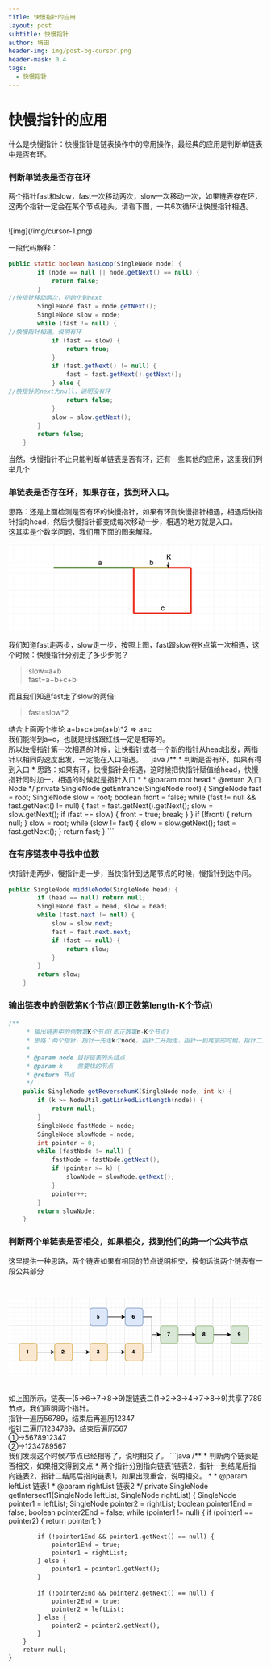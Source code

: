 ```yaml
---
title: 快慢指针的应用
layout: post
subtitle: 快慢指针
author: 墒田
header-img: img/post-bg-cursor.png
header-mask: 0.4
tags:
  - 快慢指针
---
```


# 快慢指针的应用

什么是快慢指针：快慢指针是链表操作中的常用操作，最经典的应用是判断单链表中是否有环。
 
### 判断单链表是否存在环
 
两个指针fast和slow，fast一次移动两次，slow一次移动一次，如果链表存在环，这两个指针一定会在某个节点碰头。请看下图，一共6次循环让快慢指针相遇。
 
<br>
![img](/img/cursor-1.png)

<br>
 
一段代码解释：
 
```java
public static boolean hasLoop(SingleNode node) {
        if (node == null || node.getNext() == null) {
            return false;
        }
//快指针移动两次，初始化到next
        SingleNode fast = node.getNext();
        SingleNode slow = node;
        while (fast != null) {
//快慢指针相遇，说明有环
            if (fast == slow) {
                return true;
            }
            if (fast.getNext() != null) {
                fast = fast.getNext().getNext();
            } else {
//快指针的next为null，说明没有环
                return false;
            }
            slow = slow.getNext();
        }
        return false;
    }
```
 
当然，快慢指针不止只能判断单链表是否有环，还有一些其他的应用，这里我们列举几个
 
### 单链表是否存在环，如果存在，找到环入口。

 思路：还是上面检测是否有环的快慢指针，如果有环则快慢指针相遇，相遇后快指针指向head，然后快慢指针都变成每次移动一步，相遇的地方就是入口。
<br>
 这其实是个数学问题，我们用下面的图来解释。 
<br>

![img](/img/cursor-2.png)
 
我们知道fast走两步，slow走一步，按照上图，fast跟slow在K点第一次相遇，这个时候：快慢指针分别走了多少步呢？
 
<blockquote> 
 <p>slow=a+b<br> fast=a+b+c+b</p> 
</blockquote>
 
而且我们知道fast走了slow的两倍:
 
<blockquote> 
 <p>fast=slow*2</p> 
</blockquote>
 结合上面两个推论 a+b+c+b=(a+b)*2 => a=c
<br>
 我们能得到a=c，也就是绿线跟红线一定是相等的。
<br>
 所以快慢指针第一次相遇的时候，让快指针或者一个新的指针从head出发，两指针以相同的速度出发，一定能在入口相遇。 
```java
/**
     * 判断是否有环，如果有得到入口
     * 思路：如果有环，快慢指针会相遇，这时候把快指针赋值给head，快慢指针同时加一，相遇的时候就是指针入口
     *
     * @param root head
     * @return 入口Node
     */
    private SingleNode getEntrance(SingleNode root) {
        SingleNode fast = root;
        SingleNode slow = root;
        boolean front = false;
        while (fast != null && fast.getNext() != null) {
            fast = fast.getNext().getNext();
            slow = slow.getNext();
            if (fast == slow) {
                front = true;
                break;
            }
        }
        if (!front) {
            return null;
        }
        slow = root;
        while (slow != fast) {
            slow = slow.getNext();
            fast = fast.getNext();
        }
        return fast;
    }
```
 
### 在有序链表中寻找中位数
 
快指针走两步，慢指针走一步，当快指针到达尾节点的时候，慢指针到达中间。
 
```java
public SingleNode middleNode(SingleNode head) {
        if (head == null) return null;
        SingleNode fast = head, slow = head;
        while (fast.next != null) {
            slow = slow.next;
            fast = fast.next.next;
            if (fast == null) {
                return slow;
            }
        }
        return slow;
    }
```
 
### 输出链表中的倒数第K个节点(即正数第length-K个节点)
 
```java
/**
     * 输出链表中的倒数第K个节点(即正数第n-K个节点)
     * 思路：两个指针，指针一先走k个node，指针二开始走，指针一到尾部的时候，指针二到达倒数第k个节点
     *
     * @param node 目标链表的头结点
     * @param k    需要找的节点
     * @return 节点
     */
    public SingleNode getReverseNumK(SingleNode node, int k) {
        if (k >= NodeUtil.getLinkedListLength(node)) {
            return null;
        }
        SingleNode fastNode = node;
        SingleNode slowNode = node;
        int pointer = 0;
        while (fastNode != null) {
            fastNode = fastNode.getNext();
            if (pointer >= k) {
                slowNode = slowNode.getNext();
            }
            pointer++;
        }
        return slowNode;
    }
```
 
### 判断两个单链表是否相交，如果相交，找到他们的第一个公共节点
 
这里提供一种思路，两个链表如果有相同的节点说明相交，换句话说两个链表有一段公共部分
 
<br>

![img](/img/cursor-3.png) 

<br>
 如上图所示，链表一(5->6->7->8->9)跟链表二(1->2->3->4->7->8->9)共享了789节点，我们声明两个指针。
<br>
 指针一遍历56789，结束后再遍历12347
<br>
 指针二遍历1234789，结束后遍历567
<br>
 ①->5678912347
<br>
 ②->1234789567
<br>
 我们发现这个时候7节点已经相等了，说明相交了。 
```java
/**
     * 判断两个链表是否相交，如果相交得到交点
     * 两个指针分别指向链表1链表2，指针一到结尾后指向链表2，指针二结尾后指向链表1，如果出现重合，说明相交。
     *
     * @param leftList  链表1
     * @param rightList 链表2
     */
    private SingleNode getIntersect1(SingleNode leftList, SingleNode rightList) {
        SingleNode pointer1 = leftList;
        SingleNode pointer2 = rightList;
        boolean pointer1End = false;
        boolean pointer2End = false;
        while (pointer1 != null) {
            if (pointer1 == pointer2) {
                return pointer1;
            }

            if (!pointer1End && pointer1.getNext() == null) {
                pointer1End = true;
                pointer1 = rightList;
            } else {
                pointer1 = pointer1.getNext();
            }

            if (!pointer2End && pointer2.getNext() == null) {
                pointer2End = true;
                pointer2 = leftList;
            } else {
                pointer2 = pointer2.getNext();
            }
        }
        return null;
    }
```
